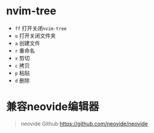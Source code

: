 # nvim-tree
+ `ff` 打开关闭`nvim-tree`
+ `o` 打开关闭文件夹
+ `a` 创建文件
+ `r` 重命名
+ `x` 剪切
+ `c` 拷贝
+ `p` 粘贴
+ `d` 删除


# 兼容neovide编辑器
> neovide Github
> https://github.com/neovide/neovide
